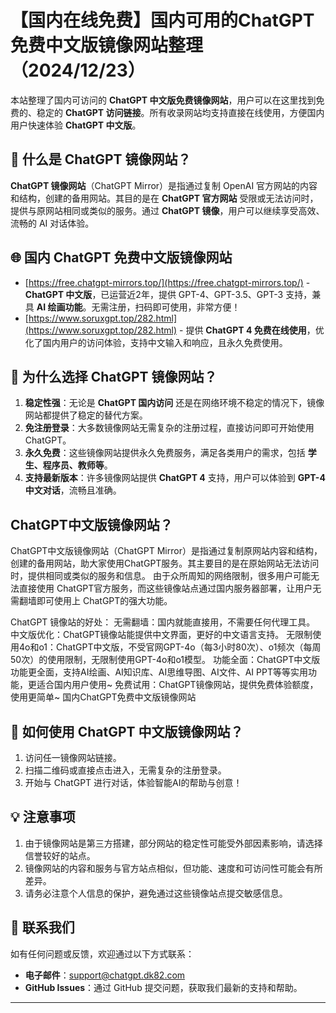 # 【国内在线免费】国内可用的ChatGPT免费中文版镜像网站整理（2024/12/23）

本站整理了国内可访问的 **ChatGPT 中文版免费镜像网站**，用户可以在这里找到免费的、稳定的 **ChatGPT 访问链接**。所有收录网站均支持直接在线使用，方便国内用户快速体验 **ChatGPT 中文版**。

## 🧐 什么是 ChatGPT 镜像网站？

**ChatGPT 镜像网站**（ChatGPT Mirror）是指通过复制 OpenAI 官方网站的内容和结构，创建的备用网站。其目的是在 **ChatGPT 官方网站** 受限或无法访问时，提供与原网站相同或类似的服务。通过 **ChatGPT 镜像**，用户可以继续享受高效、流畅的 AI 对话体验。

## 🌐 国内 ChatGPT 免费中文版镜像网站

- [https://free.chatgpt-mirrors.top/](https://free.chatgpt-mirrors.top/) - **ChatGPT 中文版**，已运营近2年，提供 GPT-4、GPT-3.5、GPT-3 支持，兼具 **AI 绘画功能**。无需注册，扫码即可使用，非常方便！
- [https://www.soruxgpt.top/282.html](https://www.soruxgpt.top/282.html) - 提供 **ChatGPT 4 免费在线使用**，优化了国内用户的访问体验，支持中文输入和响应，且永久免费使用。

## 🚀 为什么选择 ChatGPT 镜像网站？

1. **稳定性强**：无论是 **ChatGPT 国内访问** 还是在网络环境不稳定的情况下，镜像网站都提供了稳定的替代方案。
2. **免注册登录**：大多数镜像网站无需复杂的注册过程，直接访问即可开始使用 ChatGPT。
3. **永久免费**：这些镜像网站提供永久免费服务，满足各类用户的需求，包括 **学生、程序员、教师等**。
4. **支持最新版本**：许多镜像网站提供 **ChatGPT 4** 支持，用户可以体验到 **GPT-4 中文对话**，流畅且准确。

## ChatGPT中文版镜像网站？
ChatGPT中文版镜像网站（ChatGPT Mirror）是指通过复制原网站内容和结构，创建的备用网站，助大家使用ChatGPT服务。其主要目的是在原始网站无法访问时，提供相同或类似的服务和信息。
由于众所周知的网络限制，很多用户可能无法直接使用 ChatGPT官方服务，而这些镜像站点通过国内服务器部署，让用户无需翻墙即可使用上 ChatGPT的强大功能。

ChatGPT 镜像站的好处：
无需翻墙：国内就能直接用，不需要任何代理工具。
中文版优化：ChatGPT镜像站能提供中文界面，更好的中文语言支持。
无限制使用4o和o1：ChatGPT中文版，不受官网GPT-4o（每3小时80次）、o1频次（每周50次）的使用限制，无限制使用GPT-4o和o1模型。
功能全面：ChatGPT中文版功能更全面，支持AI绘画、AI知识库、AI思维导图、AI文件、AI PPT等等实用功能，更适合国内用户使用~
免费试用：ChatGPT镜像网站，提供免费体验额度，使用更简单~
国内ChatGPT免费中文版镜像网站

## 💬 如何使用 ChatGPT 中文版镜像网站？

1. 访问任一镜像网站链接。
2. 扫描二维码或直接点击进入，无需复杂的注册登录。
3. 开始与 ChatGPT 进行对话，体验智能AI的帮助与创意！

## 💡 注意事项

1. 由于镜像网站是第三方搭建，部分网站的稳定性可能受外部因素影响，请选择信誉较好的站点。
2. 镜像网站的内容和服务与官方站点相似，但功能、速度和可访问性可能会有所差异。
3. 请务必注意个人信息的保护，避免通过这些镜像站点提交敏感信息。

## 📨 联系我们

如有任何问题或反馈，欢迎通过以下方式联系：
- **电子邮件**：[support@chatgpt.dk82.com](mailto:support@chatgpt.dk82.com)
- **GitHub Issues**：通过 GitHub 提交问题，获取我们最新的支持和帮助。

---
